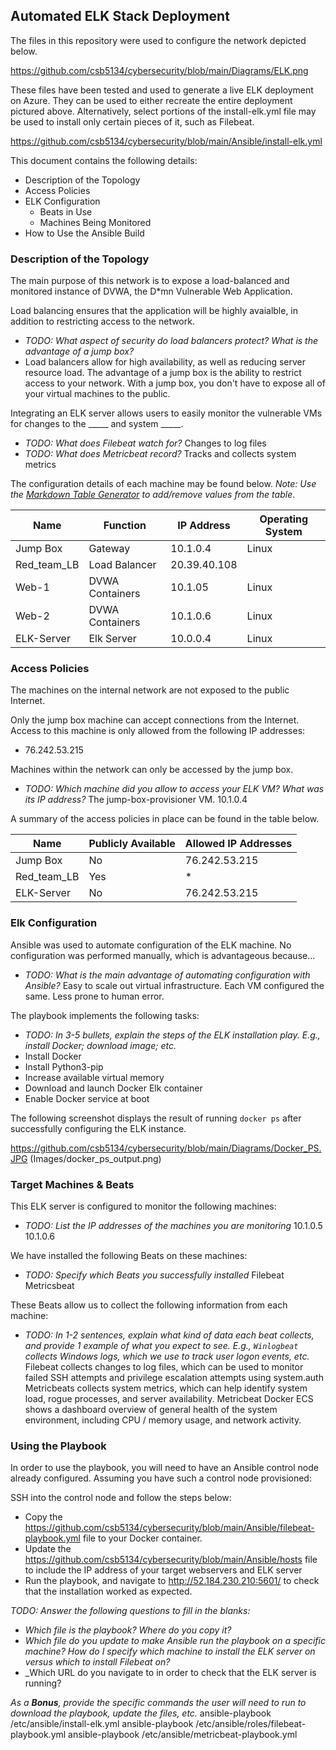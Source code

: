 ## Automated ELK Stack Deployment

The files in this repository were used to configure the network depicted below.

https://github.com/csb5134/cybersecurity/blob/main/Diagrams/ELK.png

These files have been tested and used to generate a live ELK deployment on Azure. They can be used to either recreate the entire deployment pictured above. Alternatively, select portions of the install-elk.yml file may be used to install only certain pieces of it, such as Filebeat.

https://github.com/csb5134/cybersecurity/blob/main/Ansible/install-elk.yml

This document contains the following details:
- Description of the Topology
- Access Policies
- ELK Configuration
  - Beats in Use
  - Machines Being Monitored
- How to Use the Ansible Build


### Description of the Topology

The main purpose of this network is to expose a load-balanced and monitored instance of DVWA, the D*mn Vulnerable Web Application.

Load balancing ensures that the application will be highly avaialble, in addition to restricting access to the network.
- _TODO: What aspect of security do load balancers protect? What is the advantage of a jump box?_
- Load balancers allow for high availability, as well as reducing server resource load. The advantage of a jump box is the ability to restrict access to your network. With a jump box, you don't have to expose all of your virtual machines to the public.

Integrating an ELK server allows users to easily monitor the vulnerable VMs for changes to the _____ and system _____.
- _TODO: What does Filebeat watch for?_
	Changes to log files
- _TODO: What does Metricbeat record?_
	Tracks and collects system metrics

The configuration details of each machine may be found below.
_Note: Use the [Markdown Table Generator](http://www.tablesgenerator.com/markdown_tables) to add/remove values from the table_.

| Name        | Function        | IP Address   | Operating System |
|-------------|-----------------|--------------|------------------|
| Jump Box    | Gateway         | 10.1.0.4     | Linux            |
| Red_team_LB | Load Balancer   | 20.39.40.108 |                  |
| Web-1       | DVWA Containers | 10.1.05      | Linux            |
| Web-2       | DVWA Containers | 10.1.0.6     | Linux            |
| ELK-Server  | Elk Server      | 10.0.0.4     | Linux            |

### Access Policies

The machines on the internal network are not exposed to the public Internet. 

Only the jump box machine can accept connections from the Internet. Access to this machine is only allowed from the following IP addresses:
- 76.242.53.215

Machines within the network can only be accessed by the jump box.
- _TODO: Which machine did you allow to access your ELK VM? What was its IP address?_
The jump-box-provisioner VM. 10.1.0.4

A summary of the access policies in place can be found in the table below.

| Name        | Publicly Available | Allowed IP Addresses |
|-------------|--------------------|----------------------|
| Jump Box    | No                 | 76.242.53.215        |
| Red_team_LB | Yes                | *                    |
| ELK-Server  | No                 | 76.242.53.215        |


### Elk Configuration

Ansible was used to automate configuration of the ELK machine. No configuration was performed manually, which is advantageous because...
- _TODO: What is the main advantage of automating configuration with Ansible?_
	Easy to scale out virtual infrastructure. Each VM configured the same. Less prone to human error.

The playbook implements the following tasks:
- _TODO: In 3-5 bullets, explain the steps of the ELK installation play. E.g., install Docker; download image; etc._
- Install Docker
- Install Python3-pip
- Increase available virtual memory
- Download and launch Docker Elk container
- Enable Docker service at boot

The following screenshot displays the result of running `docker ps` after successfully configuring the ELK instance.

https://github.com/csb5134/cybersecurity/blob/main/Diagrams/Docker_PS.JPG (Images/docker_ps_output.png)

### Target Machines & Beats
This ELK server is configured to monitor the following machines:
- _TODO: List the IP addresses of the machines you are monitoring_
10.1.0.5
10.1.0.6

We have installed the following Beats on these machines:
- _TODO: Specify which Beats you successfully installed_
Filebeat
Metricsbeat

These Beats allow us to collect the following information from each machine:
- _TODO: In 1-2 sentences, explain what kind of data each beat collects, and provide 1 example of what you expect to see. E.g., `Winlogbeat` collects Windows logs, which we use to track user logon events, etc._
Filebeat collects changes to log files, which can be used to monitor failed SSH attempts and privilege escalation attempts using system.auth
Metricbeats collects system metrics, which can help identify system load, rogue processes, and server availability. Metricbeat Docker ECS shows a dashboard overview of general health of the system environment, including CPU / memory usage, and network activity.

### Using the Playbook
In order to use the playbook, you will need to have an Ansible control node already configured. Assuming you have such a control node provisioned: 

SSH into the control node and follow the steps below:
- Copy the https://github.com/csb5134/cybersecurity/blob/main/Ansible/filebeat-playbook.yml file to your Docker container.
- Update the https://github.com/csb5134/cybersecurity/blob/main/Ansible/hosts file to include the IP address of your target webservers and ELK server
- Run the playbook, and navigate to http://52.184.230.210:5601/ to check that the installation worked as expected.

_TODO: Answer the following questions to fill in the blanks:_
- _Which file is the playbook? Where do you copy it?_
- _Which file do you update to make Ansible run the playbook on a specific machine? How do I specify which machine to install the ELK server on versus which to install Filebeat on?_
- _Which URL do you navigate to in order to check that the ELK server is running?

_As a **Bonus**, provide the specific commands the user will need to run to download the playbook, update the files, etc._
ansible-playbook /etc/ansible/install-elk.yml
ansible-playbook /etc/ansible/roles/filebeat-playbook.yml
ansible-playbook /etc/ansible/metricbeat-playbook.yml